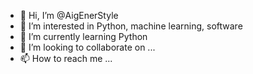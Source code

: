 - 👋 Hi, I’m @AigEnerStyle
- 👀 I’m interested in Python, machine learning, software
- 🌱 I’m currently learning Python
- 💞️ I’m looking to collaborate on ...
- 📫 How to reach me ...

<!---
AigEnerStyle/AigEnerStyle is a ✨ special ✨ repository because its `README.md` (this file) appears on your GitHub profile.
You can click the Preview link to take a look at your changes.
--->
